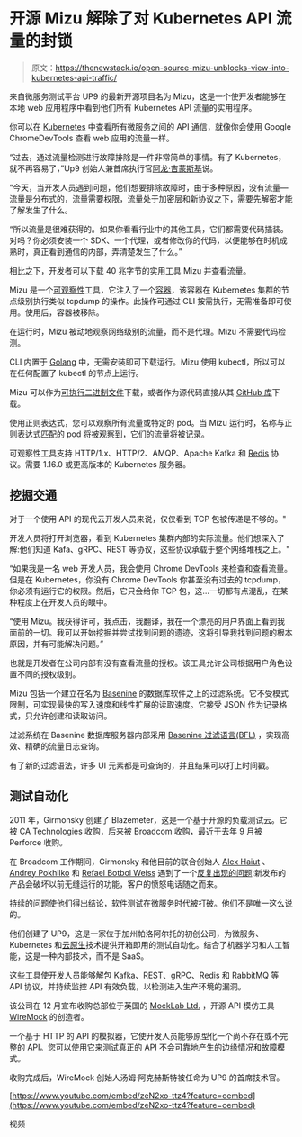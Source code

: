 # 开源 Mizu 解除了对 Kubernetes API 流量的封锁

> 原文：<https://thenewstack.io/open-source-mizu-unblocks-view-into-kubernetes-api-traffic/>

来自微服务测试平台 UP9 的最新开源项目名为 Mizu，这是一个使开发者能够在本地 web 应用程序中看到他们所有 Kubernetes API 流量的实用程序。

你可以在 [Kubernetes](https://thenewstack.io/category/kubernetes/) 中查看所有微服务之间的 API 通信，就像你会使用 Google ChromeDevTools 查看 web 应用的流量一样。

“过去，通过流量检测进行故障排除是一件非常简单的事情。有了 Kubernetes，就不再容易了，”Up9 创始人兼首席执行官[阿龙·吉蒙斯基](http://linkedin.com/in/alongirmonsky/)说。

“今天，当开发人员遇到问题，他们想要排除故障时，由于多种原因，没有流量—流量是分布式的，流量需要权限，流量处于加密层和新协议之下，需要先解密才能了解发生了什么。

“所以流量是很难获得的。如果你看看行业中的其他工具，它们都需要代码插装。对吗？你必须安装一个 SDK、一个代理，或者修改你的代码，以便能够在时机成熟时，真正看到通信的内部，弄清楚发生了什么。”

相比之下，开发者可以下载 40 兆字节的实用工具 Mizu 并查看流量。

Mizu 是一个[可观察性](https://thenewstack.io/category/monitoring/)工具，它注入了一个[容器](https://thenewstack.io/category/containers/)，该容器在 Kubernetes 集群的节点级别执行类似 tcpdump 的操作。此操作可通过 CLI 按需执行，无需准备即可使用。使用后，容器被移除。

在运行时，Mizu 被动地观察网络级别的流量，而不是代理。Mizu 不需要代码检测。

CLI 内置于 [Golang](https://thenewstack.io/go-the-programming-language-of-the-cloud/) 中，无需安装即可下载运行。Mizu 使用 kubectl，所以可以在任何配置了 kubectl 的节点上运行。

Mizu 可以作为[可执行二进制文件](https://github.com/up9inc/mizu/releases/latest)下载，或者作为源代码直接从其 [GitHub 库](https://github.com/up9inc/mizu)下载。

使用正则表达式，您可以观察所有流量或特定的 pod。当 Mizu 运行时，名称与正则表达式匹配的 pod 将被观察到，它们的流量将被记录。

可观察性工具支持 HTTP/1.x、HTTP/2、AMQP、Apache Kafka 和 [Redis](https://redis.com/?utm_content=inline-mention) 协议。需要 1.16.0 或更高版本的 Kubernetes 服务器。

## 挖掘交通

对于一个使用 API 的现代云开发人员来说，仅仅看到 TCP 包被传递是不够的。"

开发人员将打开浏览器，看到 Kubernetes 集群内部的实际流量。他们想深入了解:他们知道 Kafa、gRPC、REST 等协议，这些协议承载于整个网络堆栈之上。"

“如果我是一名 web 开发人员，我会使用 Chrome DevTools 来检查和查看流量。但是在 Kubernetes，你没有 Chrome DevTools 你甚至没有过去的 tcpdump，你必须有运行它的权限。然后，它只会给你 TCP 包，这…一切都有点混乱，在某种程度上在开发人员的眼中。

“使用 Mizu。我获得许可，我点击，我翻译，我在一个漂亮的用户界面上看到我面前的一切。我可以开始挖掘并尝试找到问题的遗迹，这将引导我找到问题的根本原因，并有可能解决问题。”

也就是开发者在公司内部有没有查看流量的授权。该工具允许公司根据用户角色设置不同的授权级别。

Mizu 包括一个建立在名为 [Basenine](https://github.com/up9inc/basenine) 的数据库软件之上的过滤系统。它不受模式限制，可实现最快的写入速度和线性扩展的读取速度。它接受 JSON 作为记录格式，只允许创建和读取访问。

过滤系统在 Basenine 数据库服务器内部采用 [Basenine 过滤语言(BFL)](https://github.com/up9inc/basenine/wiki/BFL-Syntax-Reference) ，实现高效、精确的流量日志查询。

有了新的过滤语法，许多 UI 元素都是可查询的，并且结果可以打上时间戳。

## 测试自动化

2011 年，Girmonsky 创建了 Blazemeter，这是一个基于开源的负载测试云。它被 CA Technologies 收购，后来被 Broadcom 收购，最近于去年 9 月被 Perforce 收购。

在 Broadcom 工作期间，Girmonsky 和他目前的联合创始人 [Alex Haiut](https://www.linkedin.com/in/alexhaiut/) 、 [Andrey Pokhilko](https://www.linkedin.com/in/andreypohilko/) 和 [Refael Botbol Weiss](https://www.linkedin.com/in/refaelbotbol/) 遇到了一个[反复出现的问题](https://up9.com/why-i-started-up9):新发布的产品会破坏以前无缝运行的功能，客户的愤怒电话随之而来。

持续的问题使他们得出结论，软件测试在[微服务](https://thenewstack.io/category/microservices/)时代被打破。他们不是唯一这么说的。

他们创建了 UP9，这是一家位于加州帕洛阿尔托的初创公司，为微服务、Kubernetes 和[云原生](https://thenewstack.io/category/cloud-native/)技术提供开箱即用的测试自动化。结合了机器学习和人工智能，这是一种内部技术，而不是 SaaS。

这些工具使开发人员能够解包 Kafka、REST、gRPC、Redis 和 RabbitMQ 等 API 协议，并持续监控 API 有效负载，以检测进入生产环境的漏洞。

该公司在 12 月宣布收购总部位于英国的 [MockLab Ltd.](https://get.mocklab.io/) ，开源 API 模仿工具 [WireMock](https://wiremock.org/) 的创造者。

一个基于 HTTP 的 API 的模拟器，它使开发人员能够原型化一个尚不存在或不完整的 API。您可以使用它来测试真正的 API 不会可靠地产生的边缘情况和故障模式。

收购完成后，WireMock 创始人汤姆·阿克赫斯特被任命为 UP9 的首席技术官。

[https://www.youtube.com/embed/zeN2xo-ttz4?feature=oembed](https://www.youtube.com/embed/zeN2xo-ttz4?feature=oembed)

视频

<svg xmlns:xlink="http://www.w3.org/1999/xlink" viewBox="0 0 68 31" version="1.1"><title>Group</title> <desc>Created with Sketch.</desc></svg>